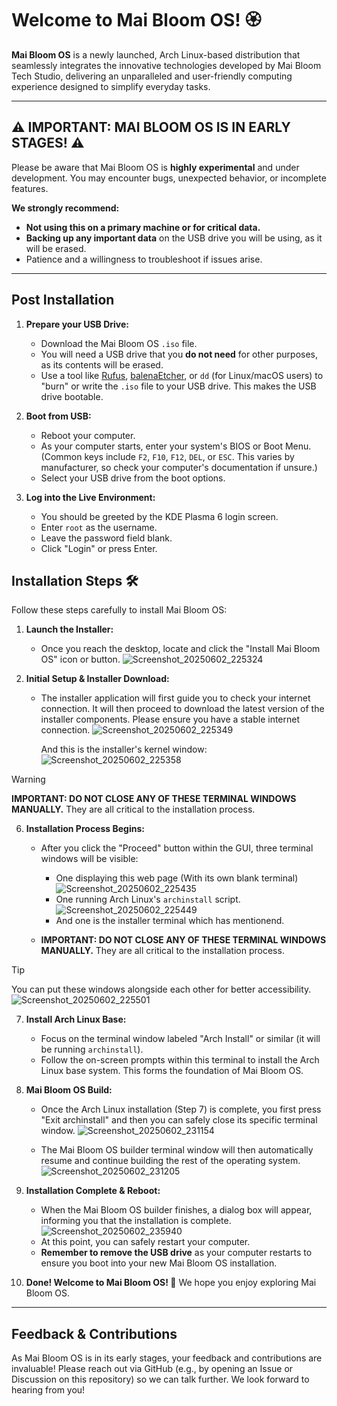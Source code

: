 # Welcome to Mai Bloom OS! 🏵

**Mai Bloom OS** is a newly launched, Arch Linux-based distribution that seamlessly integrates the innovative technologies developed by Mai Bloom Tech Studio, delivering an unparalleled and user-friendly computing experience designed to simplify everyday tasks. 

---

## ⚠️ IMPORTANT: MAI BLOOM OS IS IN EARLY STAGES! ⚠️

Please be aware that Mai Bloom OS is **highly experimental** and under development. You may encounter bugs, unexpected behavior, or incomplete features.

**We strongly recommend:**

* **Not using this on a primary machine or for critical data.**
* **Backing up any important data** on the USB drive you will be using, as it will be erased.
* Patience and a willingness to troubleshoot if issues arise.

---
## Post Installation

1.  **Prepare your USB Drive:**
    * Download the Mai Bloom OS `.iso` file.
    * You will need a USB drive that you **do not need** for other purposes, as its contents will be erased.
    * Use a tool like [Rufus](https://rufus.ie/), [balenaEtcher](https://www.balena.io/etcher/), or `dd` (for Linux/macOS users) to "burn" or write the `.iso` file to your USB drive. This makes the USB drive bootable.

2.  **Boot from USB:**
    * Reboot your computer.
    * As your computer starts, enter your system's BIOS or Boot Menu. (Common keys include `F2`, `F10`, `F12`, `DEL`, or `ESC`. This varies by manufacturer, so check your computer's documentation if unsure.)
    * Select your USB drive from the boot options.

3.  **Log into the Live Environment:**
    * You should be greeted by the KDE Plasma 6 login screen.
    * Enter `root` as the username.
    * Leave the password field blank.
    * Click "Login" or press Enter.

## Installation Steps 🛠️

Follow these steps carefully to install Mai Bloom OS:

1.  **Launch the Installer:**
    * Once you reach the desktop, locate and click the "Install Mai Bloom OS" icon or button.
      ![Screenshot_20250602_225324](https://github.com/user-attachments/assets/977585fd-0719-4c23-98e1-759640dcdd40)

2.  **Initial Setup & Installer Download:**
    * The installer application will first guide you to check your internet connection. It will then proceed to download the latest version of the installer components. Please ensure you have a stable internet connection.
      ![Screenshot_20250602_225349](https://github.com/user-attachments/assets/77e68c85-cce0-4777-b80a-cbaecf21d168)

      And this is the installer's kernel window:
      ![Screenshot_20250602_225358](https://github.com/user-attachments/assets/eb7d61f7-5de0-4d1c-805d-2cc925a9970a)
> [!WARNING]
> **IMPORTANT: DO NOT CLOSE ANY OF THESE TERMINAL WINDOWS MANUALLY.** They are all critical to the installation process.

6.  **Installation Process Begins:**
       * After you click the "Proceed" button within the GUI, three terminal windows will be visible:
          * One displaying this web page (With its own blank terminal)
            ![Screenshot_20250602_225435](https://github.com/user-attachments/assets/1fd978be-1a9a-48e4-85ac-02c874095e72)
          * One running Arch Linux's `archinstall` script.
            ![Screenshot_20250602_225449](https://github.com/user-attachments/assets/74528c6b-5fbd-4fc8-a061-64db4a3c4d6a)
          * And one is the installer terminal which has mentionend.
       
       * **IMPORTANT: DO NOT CLOSE ANY OF THESE TERMINAL WINDOWS MANUALLY.** They are all critical to the installation process.
  
> [!TIP]
> You can put these windows alongside each other for better accessibility.
> ![Screenshot_20250602_225501](https://github.com/user-attachments/assets/eedd6eaa-717c-48b5-914e-48e02b2bf388)

7.  **Install Arch Linux Base:**
    * Focus on the terminal window labeled "Arch Install" or similar (it will be running `archinstall`).
    * Follow the on-screen prompts within this terminal to install the Arch Linux base system. This forms the foundation of Mai Bloom OS.

8.  **Mai Bloom OS Build:**
    * Once the Arch Linux installation (Step 7) is complete, you first press "Exit archinstall" and then you can safely close its specific terminal window.
      ![Screenshot_20250602_231154](https://github.com/user-attachments/assets/8a9965a6-a4f9-4dca-9c9b-4bde23dca4a3)

    * The Mai Bloom OS builder terminal window will then automatically resume and continue building the rest of the operating system.
      ![Screenshot_20250602_231205](https://github.com/user-attachments/assets/86ac8f27-198d-459b-b44d-75f22155343d)


9.  **Installation Complete & Reboot:**
    * When the Mai Bloom OS builder finishes, a dialog box will appear, informing you that the installation is complete.
      ![Screenshot_20250602_235940](https://github.com/user-attachments/assets/92c059eb-2fe8-4198-acac-198a606b517a)
    * At this point, you can safely restart your computer.
    * **Remember to remove the USB drive** as your computer restarts to ensure you boot into your new Mai Bloom OS installation.

10. **Done! Welcome to Mai Bloom OS! 🎉**
    We hope you enjoy exploring Mai Bloom OS.

---

## Feedback & Contributions

As Mai Bloom OS is in its early stages, your feedback and contributions are invaluable! Please reach out via GitHub (e.g., by opening an Issue or Discussion on this repository) so we can talk further. We look forward to hearing from you!
